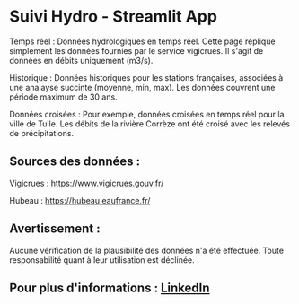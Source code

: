 
# Suivi Hydro - Streamlit App

Temps réel : Données hydrologiques en temps réel. Cette page réplique simplement les données fournies par le service vigicrues. Il s'agit de données en débits uniquement (m3/s).

Historique : Données historiques pour les stations françaises, associées à une analayse succinte (moyenne, min, max). Les données couvrent une période maximum de 30 ans.

Données croisées : Pour exemple, données croisées en temps réel pour la ville de Tulle. Les débits de la rivière Corrèze ont été croisé avec les relevés de précipitations.

## Sources des données :
Vigicrues : https://www.vigicrues.gouv.fr/

Hubeau : https://hubeau.eaufrance.fr/

## Avertissement : 
Aucune vérification de la plausibilité des données n'a été effectuée. Toute responsabilité quant à leur utilisation est déclinée.

## Pour plus d'informations : [LinkedIn](https://www.linkedin.com/in/yohan-germain-068320346/)
